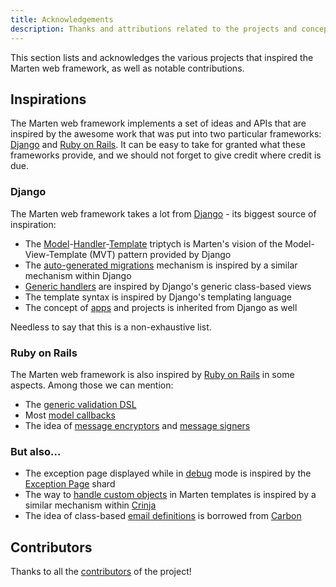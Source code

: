 ```yaml
---
title: Acknowledgements
description: Thanks and attributions related to the projects and concepts that inspired the Marten web framework.
---
```


This section lists and acknowledges the various projects that inspired the Marten web framework, as well as notable contributions.

## Inspirations

The Marten web framework implements a set of ideas and APIs that are inspired by the awesome work that was put into two particular frameworks: [Django](https://www.djangoproject.com/) and [Ruby on Rails](https://rubyonrails.org/). It can be easy to take for granted what these frameworks provide, and we should not forget to give credit where credit is due.

### Django

The Marten web framework takes a lot from [Django](https://www.djangoproject.com/) - its biggest source of inspiration:

* The [Model](../models-and-databases.mdx)-[Handler](../handlers-and-http.mdx)-[Template](../templates.mdx) triptych is Marten's vision of the Model-View-Template (MVT) pattern provided by Django
* The [auto-generated migrations](../models-and-databases/migrations.md) mechanism is inspired by a similar mechanism within Django
* [Generic handlers](../handlers-and-http/generic-handlers.md) are inspired by Django's generic class-based views
* The template syntax is inspired by Django's templating language
* The concept of [apps](../development/applications.md) and projects is inherited from Django as well

Needless to say that this is a non-exhaustive list.

### Ruby on Rails

The Marten web framework is also inspired by [Ruby on Rails](https://rubyonrails.org/) in some aspects. Among those we can mention:

* The [generic validation DSL](../models-and-databases/validations.md)
* Most [model callbacks](../models-and-databases/callbacks.md)
* The idea of [message encryptors](pathname:///api/0.2/Marten/Core/Encryptor.html) and [message signers](pathname:///api/0.2/Marten/Core/Signer.html)

### But also...

* The exception page displayed while in [debug](../development/reference/settings.md#debug) mode is inspired by the [Exception Page](https://github.com/crystal-loot/exception_page) shard
* The way to [handle custom objects](../templates/introduction.md#using-custom-objects-in-contexts) in Marten templates is inspired by a similar mechanism within [Crinja](https://github.com/straight-shoota/crinja)
* The idea of class-based [email definitions](../emailing/introduction.md) is borrowed from [Carbon](https://github.com/luckyframework/carbon)

## Contributors

Thanks to all the [contributors](https://github.com/martenframework/marten/contributors) of the project!
